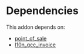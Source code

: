 # Dependencies

This addon depends on:

- [point_of_sale](https://github.com/bringout/oca-ocb-sale/tree/d85ae419535f3bb204d666806d83849c7cf0b3b0/odoo-bringout-oca-ocb-point_of_sale)
- [l10n_gcc_invoice](https://github.com/bringout/oca-ocb-l10n_asia-pacific/tree/c1fa40f770d07ab990e425a16bd1c5cbaf6753d4/odoo-bringout-oca-ocb-l10n_gcc_invoice)

